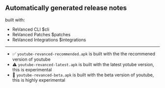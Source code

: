 ## Automatically generated release notes

built with:
* ReVanced CLI $cli
* ReVanced Patches $patches
* ReVanced Integrations $integrations

---

* :white_check_mark: `youtube-revanced-recommended.apk` is built with the the recommened version of youtube
* :warning: `youtube-revanced-latest.apk` is built with the latest yotube version, this is experimental
* :construction: `youtube-revanced-beta.apk` is built with the beta version of youtube, this is highly experimental

